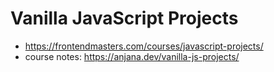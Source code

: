 # Vanilla JavaScript Projects

* <https://frontendmasters.com/courses/javascript-projects/>
* course notes: <https://anjana.dev/vanilla-js-projects/>